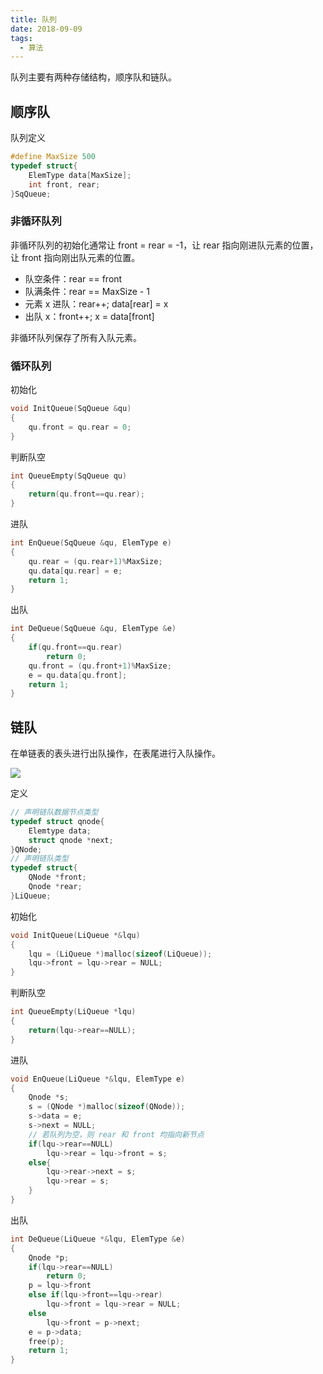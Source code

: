 ```yaml
---
title: 队列
date: 2018-09-09
tags:
  - 算法
---
```


队列主要有两种存储结构，顺序队和链队。

## 顺序队

队列定义

```C
#define MaxSize 500
typedef struct{
    ElemType data[MaxSize];
    int front, rear;
}SqQueue;
```

### 非循环队列

非循环队列的初始化通常让 front = rear = -1，让 rear 指向刚进队元素的位置，让 front 指向刚出队元素的位置。

* 队空条件：rear == front
* 队满条件：rear ==  MaxSize - 1
* 元素 x 进队：rear++; data[rear] = x
* 出队 x：front++; x = data[front]

非循环队列保存了所有入队元素。

### 循环队列

初始化

```C
void InitQueue(SqQueue &qu)
{
    qu.front = qu.rear = 0;
}
```

判断队空

```C
int QueueEmpty(SqQueue qu)
{
    return(qu.front==qu.rear);
}
```

进队

```C
int EnQueue(SqQueue &qu, ElemType e)
{
    qu.rear = (qu.rear+1)%MaxSize;
    qu.data[qu.rear] = e;
    return 1;
}
```

出队

```C
int DeQueue(SqQueue &qu, ElemType &e)
{
    if(qu.front==qu.rear)
        return 0;
    qu.front = (qu.front+1)%MaxSize;
    e = qu.data[qu.front];
    return 1;
}
```

## 链队

在单链表的表头进行出队操作，在表尾进行入队操作。

![](http://oohkn7mnd.bkt.clouddn.com/IMG_20180322_110346.jpg)

定义

```C
// 声明链队数据节点类型
typedef struct qnode{
    Elemtype data;
    struct qnode *next;
}QNode;
// 声明链队类型
typedef struct{
	QNode *front;
    Qnode *rear;
}LiQueue;
```

初始化

```C
void InitQueue(LiQueue *&lqu)
{
    lqu = (LiQueue *)malloc(sizeof(LiQueue));
    lqu->front = lqu->rear = NULL;
}
```

 判断队空

```C
int QueueEmpty(LiQueue *lqu)
{
    return(lqu->rear==NULL);
}
```

进队

```C
void EnQueue(LiQueue *&lqu, ElemType e)
{
    Qnode *s;
    s = (QNode *)malloc(sizeof(QNode));
    s->data = e;
    s->next = NULL;
    // 若队列为空，则 rear 和 front 均指向新节点
    if(lqu->rear==NULL)
        lqu->rear = lqu->front = s;
    else{
        lqu->rear->next = s;
        lqu->rear = s;
    }
}
```

 出队

```C
int DeQueue(LiQueue *&lqu, ElemType &e)
{	
    Qnode *p;
    if(lqu->rear==NULL)
        return 0;
    p = lqu->front
    else if(lqu->front==lqu->rear)
        lqu->front = lqu->rear = NULL;
    else 
        lqu->front = p->next;
    e = p->data;
    free(p);
    return 1;
}
```

